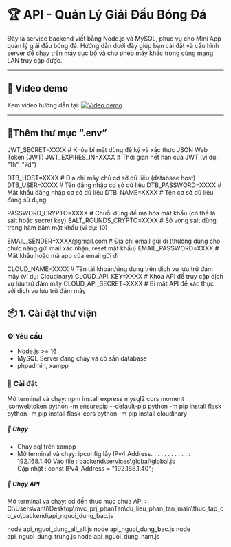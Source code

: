 # 🏆 API - Quản Lý Giải Đấu Bóng Đá

Đây là service backend viết bằng Node.js và MySQL, phục vụ cho Mini App quản lý giải đấu bóng đá. Hướng dẫn dưới đây giúp bạn cài đặt và cấu hình server để chạy trên máy cục bộ và cho phép máy khác trong cùng mạng LAN truy cập được.

---

## 🎥 Video demo

Xem video hướng dẫn tại: [![Video demo](https://img.youtube.com/vi/ffPvfxuJsqw/0.jpg)](https://www.youtube.com/watch?v=ffPvfxuJsqw)

---

## 🎥Thêm thư mục “.env”

JWT_SECRET=XXXX # Khóa bí mật dùng để ký và xác thực JSON Web Token (JWT)
JWT_EXPIRES_IN=XXXX # Thời gian hết hạn của JWT (ví dụ: "1h", "7d")

DTB_HOST=XXXX # Địa chỉ máy chủ cơ sở dữ liệu (database host)
DTB_USER=XXXX # Tên đăng nhập cơ sở dữ liệu
DTB_PASSWORD=XXXX # Mật khẩu đăng nhập cơ sở dữ liệu
DTB_NAME=XXXX # Tên cơ sở dữ liệu đang sử dụng

PASSWORD_CRYPTO=XXXX # Chuỗi dùng để mã hóa mật khẩu (có thể là salt hoặc secret key)
SALT_ROUNDS_CRYPTO=XXXX # Số vòng salt dùng trong hàm băm mật khẩu (ví dụ: 10)

EMAIL_SENDER=XXXX@gmail.com # Địa chỉ email gửi đi (thường dùng cho chức năng gửi mail xác nhận, reset mật khẩu)
EMAIL_PASSWORD=XXXX # Mật khẩu hoặc mã app của email gửi đi

CLOUD_NAME=XXXX # Tên tài khoản/ứng dụng trên dịch vụ lưu trữ đám mây (ví dụ: Cloudinary)
CLOUD_API_KEY=XXXX # Khóa API để truy cập dịch vụ lưu trữ đám mây
CLOUD_API_SECRET=XXXX # Bí mật API để xác thực với dịch vụ lưu trữ đám mây

## 📦 1. Cài đặt thư viện

### ⚙️ Yêu cầu

- Node.js >= 16
- MySQL Server đang chạy và có sẵn database
- phpadmin, xampp

### 🧱 Cài đặt

Mở terminal và chạy:
npm install express mysql2 cors moment jsonwebtoken
python -m ensurepip --default-pip
python -m pip install flask
python -m pip install flask-cors
python -m pip install cloudinary

##### 🧱 Chạy

- Chạy sql trên xampp
- Mở terminal và chạy:
  ipconfig lấy IPv4 Address. . . . . . . . . . . : 192.168.1.40
  Vào file : backend\services\global\global.js  
   Cập nhật : const IPv4_Address = "192.168.1.40";
##### 🧱 Chạy API 
   Mở terminal và chạy: cd đến thưc mục chưa API : C:\Users\vanti\Desktop\mvc_prj_phanTan\du_lieu_phan_tan_main\thuc_tap_co_so\backend\api_nguoi_dung_bac.js
  
  node api_nguoi_dung_all_all.js
  node api_nguoi_dung_bac.js
  node api_nguoi_dung_trung.js
  node api_nguoi_dung_nam.js

<!-- // test -->

